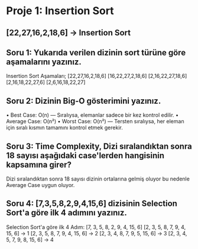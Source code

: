 # Proje 1: Insertion Sort

## [22,27,16,2,18,6] -> Insertion Sort

## Soru 1: Yukarıda verilen dizinin sort türüne göre aşamalarını yazınız.
Insertion Sort Aşamaları;
[22,27,16,2,18,6]
[16,22,27,2,18,6]
[2,16,22,27,18,6]
[2,16,18,22,27,6]
[2,6,16,18,22,27]

## Soru 2: Dizinin Big-O gösterimini yazınız.
• Best Case: O(n) — Sıralıysa, elemanlar sadece bir kez kontrol edilir.
• Average Case: O(n²)
• Worst Case: O(n²) — Tersten sıralıysa, her eleman için sıralı kısmın tamamını kontrol etmek gerekir.

 ## Soru 3: Time Complexity, Dizi sıralandıktan sonra 18 sayısı aşağıdaki case'lerden hangisinin kapsamına girer?
Dizi sıralandıktan sonra 18 sayısı dizinin ortalarına gelmiş oluyor bu nedenle Average Case uygun oluyor.

## Soru 4: [7,3,5,8,2,9,4,15,6] dizisinin Selection Sort'a göre ilk 4 adımını yazınız.
Selection Sort'a göre ilk 4 Adım:
[7, 3, 5, 8, 2, 9, 4, 15, 6]
[2, 3, 5, 8, 7, 9, 4, 15, 6] -> 1
[2, 3, 5, 8, 7, 9, 4, 15, 6] -> 2
[2, 3, 4, 8, 7, 9, 5, 15, 6] -> 3
[2, 3, 4, 5, 7, 9, 8, 15, 6] -> 4
